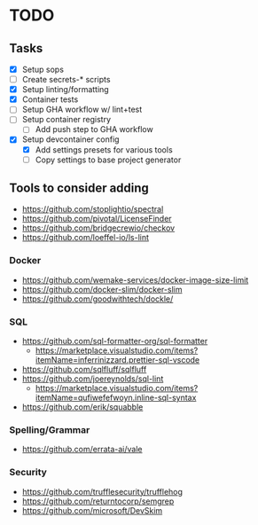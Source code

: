 # TODO

## Tasks

- [x] Setup sops
- [ ] Create secrets-\* scripts
- [x] Setup linting/formatting
- [x] Container tests
- [ ] Setup GHA workflow w/ lint+test
- [ ] Setup container registry
  - [ ] Add push step to GHA workflow
- [x] Setup devcontainer config
  - [x] Add settings presets for various tools
  - [ ] Copy settings to base project generator

## Tools to consider adding

- <https://github.com/stoplightio/spectral>
- <https://github.com/pivotal/LicenseFinder>
- <https://github.com/bridgecrewio/checkov>
- <https://github.com/loeffel-io/ls-lint>

### Docker

- <https://github.com/wemake-services/docker-image-size-limit>
- <https://github.com/docker-slim/docker-slim>
- <https://github.com/goodwithtech/dockle/>

### SQL

- <https://github.com/sql-formatter-org/sql-formatter>
  - <https://marketplace.visualstudio.com/items?itemName=inferrinizzard.prettier-sql-vscode>
- <https://github.com/sqlfluff/sqlfluff>
- <https://github.com/joereynolds/sql-lint>
  - <https://marketplace.visualstudio.com/items?itemName=qufiwefefwoyn.inline-sql-syntax>
- <https://github.com/erik/squabble>

### Spelling/Grammar

- <https://github.com/errata-ai/vale>

### Security

- <https://github.com/trufflesecurity/trufflehog>
- <https://github.com/returntocorp/semgrep>
- <https://github.com/microsoft/DevSkim>
